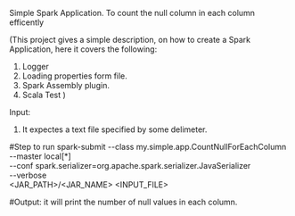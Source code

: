 Simple Spark Application. 
To count the null column in each column efficently

(This project gives a simple description, on how to create a Spark Application, here it covers the following:
1. Logger
2. Loading properties form file.
3. Spark Assembly plugin.
4. Scala Test
)

Input:
1. It expectes a text file specified by some delimeter.


#Step to run
spark-submit --class  my.simple.app.CountNullForEachColumn \
--master local[*]  \
--conf spark.serializer=org.apache.spark.serializer.JavaSerializer \
--verbose \
<JAR_PATH>/<JAR_NAME> <INPUT_FILE>  


#Output:
it will print the number of null values in each column.
